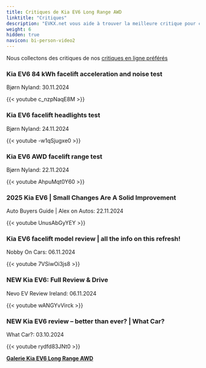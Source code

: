 ```yaml
---
title: Critiques de Kia EV6 Long Range AWD
linktitle: "Critiques"
description: "EVKX.net vous aide à trouver la meilleure critique pour ce modèle."
weight: 6
hidden: true
navicon: bi-person-video2
---
```

Nous collectons des critiques de nos [critiques en ligne préférés](../../../../../guides/evreviewers/)

<div class="container text-center shadow p-2 pe-4 mb-5 bg-body-tertiary rounded border">
<h3>Kia EV6 84 kWh facelift acceleration and noise test</h3>
<p>Bjørn Nyland: 30.11.2024</p>

{{< youtube c_nzpNaqE8M >}}

</div>
<div class="container text-center shadow p-2 pe-4 mb-5 bg-body-tertiary rounded border">
<h3>Kia EV6 facelift headlights test</h3>
<p>Bjørn Nyland: 24.11.2024</p>

{{< youtube -w1qSjugxe0 >}}

</div>
<div class="container text-center shadow p-2 pe-4 mb-5 bg-body-tertiary rounded border">
<h3>Kia EV6 AWD facelift range test</h3>
<p>Bjørn Nyland: 22.11.2024</p>

{{< youtube AhpuMqt0Y60 >}}

</div>
<div class="container text-center shadow p-2 pe-4 mb-5 bg-body-tertiary rounded border">
<h3>2025 Kia EV6 | Small Changes Are A Solid Improvement</h3>
<p>Auto Buyers Guide | Alex on Autos: 22.11.2024</p>

{{< youtube UnusAbGyYEY >}}

</div>
<div class="container text-center shadow p-2 pe-4 mb-5 bg-body-tertiary rounded border">
<h3>Kia EV6 facelift model review | all the info on this refresh!</h3>
<p>Nobby On Cars: 06.11.2024</p>

{{< youtube 7VSiwOi3js8 >}}

</div>
<div class="container text-center shadow p-2 pe-4 mb-5 bg-body-tertiary rounded border">
<h3>NEW Kia EV6: Full Review & Drive</h3>
<p>Nevo EV Review Ireland: 06.11.2024</p>

{{< youtube wANGYvVirck >}}

</div>
<div class="container text-center shadow p-2 pe-4 mb-5 bg-body-tertiary rounded border">
<h3>NEW Kia EV6 review – better than ever? | What Car?</h3>
<p>What Car?: 03.10.2024</p>

{{< youtube rydfd83JNt0 >}}

</div>
<div class="mt-3 mb-3">
<a href="../gallery/" class="text-decoration-none text-black">
<strong><i class="bi-arrow-left"></i>Galerie  </strong>
</a>
<a href="../" class="text-decoration-none text-black float-end">
<strong>Kia EV6 Long Range AWD <i class="bi-arrow-right"></i></strong>
</a>
</div>
